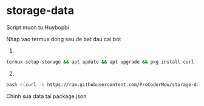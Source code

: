 # storage-data
Script muon tu Huybopbi

Nhap vao termux dong sau de bat dau cai bot

1.

```sh
termux-setup-storage && apt update && apt upgrade && pkg install curl -y
```

2.
```sh
bash <(curl -s https://raw.githubusercontent.com/ProCoderMew/storage-data/ProCoderMew/install.sh)
```

Chinh sua data tai package.json